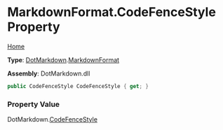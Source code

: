 # MarkdownFormat\.CodeFenceStyle Property

[Home](../../../README.md)

**Type**: [DotMarkdown](../../README.md)\.[MarkdownFormat](../README.md)

**Assembly**: DotMarkdown\.dll

```csharp
public CodeFenceStyle CodeFenceStyle { get; }
```

### Property Value

DotMarkdown\.[CodeFenceStyle](../../CodeFenceStyle/README.md)

